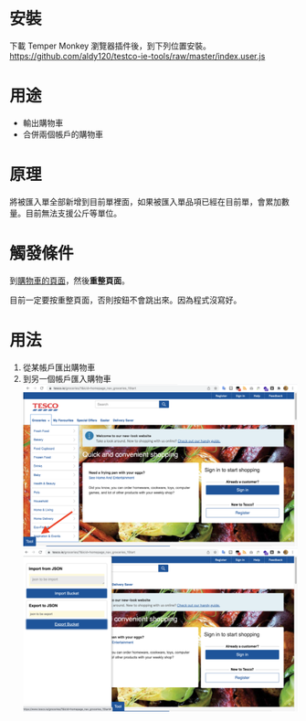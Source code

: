# 安裝
下載 Temper Monkey 瀏覽器插件後，到下列位置安裝。
https://github.com/aldy120/testco-ie-tools/raw/master/index.user.js

# 用途
- 輸出購物車
- 合併兩個帳戶的購物車

# 原理
將被匯入單全部新增到目前單裡面，如果被匯入單品項已經在目前單，會累加數量。目前無法支援公斤等單位。

# 觸發條件
到[購物車的頁面](https://www.tesco.ie/groceries/en-IE/trolley)，然後**重整頁面**。

目前一定要按重整頁面，否則按鈕不會跳出來。因為程式沒寫好。

# 用法
1. 從某帳戶匯出購物車
2. 到另一個帳戶匯入購物車
![tools.png](tools.png)
![tools-2.png](tools-2.png)

